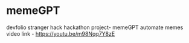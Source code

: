# memeGPT
devfolio stranger hack hackathon project- memeGPT automate memes
 video link - https://youtu.be/m98Nqq7Y8zE
